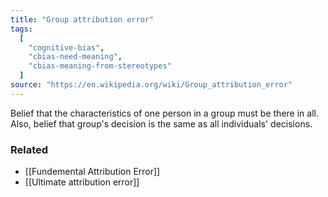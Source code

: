 ```yaml
---
title: "Group attribution error"
tags:
  [
    "cognitive-bias",
    "cbias-need-meaning",
    "cbias-meaning-from-stereotypes"
  ]
source: "https://en.wikipedia.org/wiki/Group_attribution_error"
---
```


Belief that the characteristics of one person in a group must be there in all. Also, belief that group's decision is the same as all individuals' decisions.

### Related

- [[Fundemental Attribution Error]]
- [[Ultimate attribution error]]

